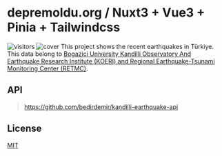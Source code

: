 # depremoldu.org / Nuxt3 + Vue3 + Pinia + Tailwindcss

![visitors](https://visitor-badge.laobi.icu/badge?page_id=bedirdemir.depremolduorg-nuxtjs)
![cover](https://github.com/bedirdemir/depremolduorg-nuxtjs/raw/main/public/githubcover.png)
This project shows the recent earthquakes in Türkiye. This data belong to [Bogazici University Kandilli Observatory And Earthquake Research Institute (KOERI) and Regional Earthquake-Tsunami Monitoring Center (RETMC)](http://www.koeri.boun.edu.tr/sismo/2/tr/).

## API

> https://github.com/bedirdemir/kandilli-earthquake-api

## License

[MIT](https://choosealicense.com/licenses/mit/)
